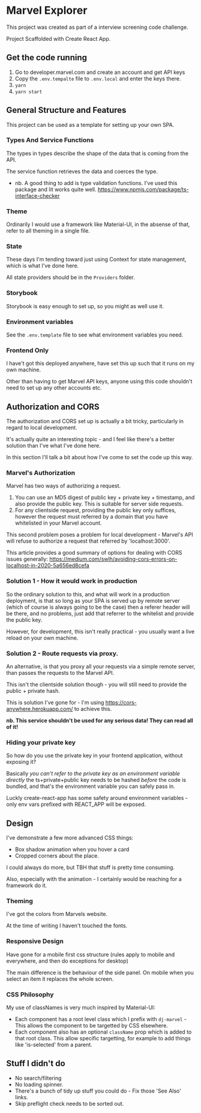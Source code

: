 # Marvel Explorer

This project was created as part of a interview screening code challenge. 

Project Scaffolded with Create React App.

## Get the code running

1. Go to developer.marvel.com and create an account and get API keys
2. Copy the `.env.tempalte` file to `.env.local` and enter the keys there. 
3. `yarn`
4. `yarn start`

## General Structure and Features 

This project can be used as a template for setting up your own SPA. 

### Types And Service Functions 

The types in types describe the shape of the data that is coming from the API. 

The service function retrieves the data and coerces the type. 

- nb. A good thing to add is type validation functions. I've used this package and Iit works quite well. https://www.npmjs.com/package/ts-interface-checker 

### Theme 

Ordinarily I would use a framework like Material-UI, in the absense of that, refer to all theming in a single file. 

### State

These days I'm tending toward just using Context for state management, which is what I've done here. 

All state providers should be in the `Providers` folder. 


### Storybook

Storybook is easy enough to set up, so you might as well use it. 

### Environment variables 

See the `.env.template` file to see what environment variables you need.

### Frontend Only 

I have't got this deployed anywhere, have set this up such that it runs on my own machine. 

Other than having to get Marvel API keys, anyone using this code shouldn't need to set up any other accounts etc. 

## Authorization and CORS

The authorization and CORS set up is actually a bit tricky,  particularly in regard to local development. 

It's actually quite an interesting topic - and I feel like there's a better solution than I've what I've done here. 

In this section I'll talk a bit about how I've come to set the code up this way. 
### Marvel's Authorization 

Marvel has two ways of authorizing a request. 

1. You can use an MD5 digest of public key + private key + timestamp, and also provide the public key. This is suitable for server side requests. 
2. For any clientside request, providing the public key only suffices, however the request must referred by a domain that you have whitelisted in your Marvel account.

This second problem poses a problem for local development - Marvel's API will refuse to authorize a request that referred by 'localhost:3000'. 

This article provides a good summary of options for dealing with CORS issues generally: https://medium.com/swlh/avoiding-cors-errors-on-localhost-in-2020-5a656ed8cefa

### Solution 1 - How it would work in production

So the ordinary solution to this, and what will work in a production deployment, is that so long as your SPA is served up by remote server (which of course is always going to be the case) then a referer header will be there, and no problems, just add that referrer to the whitelist and provide the public key. 

However, for development, this isn't really practical - you usually want a live reload on your own machine.

### Solution 2 - Route requests via  proxy. 
An alternative, is that you proxy all your requests via a simple remote server, than passes the requests to the Marvel API. 

This isn't the clientside solution though - you will still need to provide the public + private hash. 

This is solution I've gone for - I'm using https://cors-anywhere.herokuapp.com/ to achieve this. 

**nb. This service shouldn't be used for any serious data! They can read all of it!**


### Hiding your private key

So how do you use the private key in your frontend application, without exposing it? 

Basically _you can't refer to the private key as an environment variable directly_ the ts+private+public key needs to be hashed _before_ the code is bundled, and that's the environment variable you can safely pass in. 

Luckly create-react-app has some safety around environment variables - only env vars prefixed with REACT_APP will be exposed. 


## Design

I've demonstrate a few more advanced CSS things: 

- Box shadow animation when you hover a card
- Cropped corners about the place. 

I could always do more, but TBH that stuff is pretty time consuming. 

Also, especially with the animation - I certainly would be reaching for a framework do it. 

### Theming 

I've got the colors from Marvels website. 

At the time of writing I haven't touched the fonts. 


### Responsive Design 

Have gone for a mobile first css structure (rules apply to mobile and everywhere, and then do exceptions for desktop)

The main difference is the behaviour of the side panel. On mobile when you select an item it replaces the whole screen. 

### CSS Philosophy

My use of classNames is very much inspired by Material-UI: 

- Each component has a root level class which I prefix with `dj-marvel` - This allows the component to be targetted by CSS elsewhere. 
- Each component also has an optional `className` prop which is added to that root class. This allow specific targetting, for example to add things like 'is-selected' from a parent. 



## Stuff I didn't do

- No search/filtering
- No loading spinner. 
- There's a bunch of tidy up stuff you could do - Fix those 'See Also' links. 
- Skip preflight check needs to be sorted out. 




